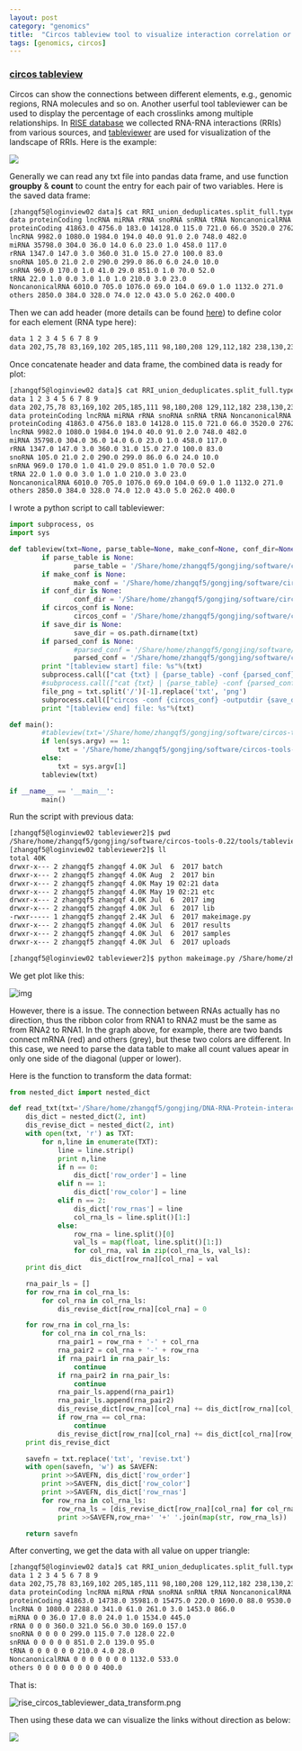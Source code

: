 ```yaml
---
layout: post
category: "genomics"
title:  "Circos tableview tool to visualize interaction correlation or distribution"
tags: [genomics, circos]
---
```


### [circos tableview](http://mkweb.bcgsc.ca/tableviewer/)

Circos can show the connections between different elements, e.g., genomic regions, RNA molecules and so on. Another userful tool tableviewer can be used to display the percentage of each crosslinks among multiple relationships. In [RISE database](http://rise.life.tsinghua.edu.cn/statistics.html) we collected RNA-RNA interactions (RRIs) from various sources, and [tableviewer](http://mkweb.bcgsc.ca/tableviewer/) are used for visualization of the landscape of RRIs. Here is the example:

![](http://rise.life.tsinghua.edu.cn/static/data/RRI_union_deduplicates.split_full.type_dis.human.revise.svg)

Generally we can read any txt file into pandas data frame, and use function **groupby** & **count** to count the entry for each pair of two variables. Here is the saved data frame:

```bash
[zhangqf5@loginview02 data]$ cat RRI_union_deduplicates.split_full.type_dis.human.txt
data proteinCoding lncRNA miRNA rRNA snoRNA snRNA tRNA NoncanonicalRNA others
proteinCoding 41863.0 4756.0 183.0 14128.0 115.0 721.0 66.0 3520.0 2762.0
lncRNA 9982.0 1080.0 1984.0 194.0 40.0 91.0 2.0 748.0 482.0
miRNA 35798.0 304.0 36.0 14.0 6.0 23.0 1.0 458.0 117.0
rRNA 1347.0 147.0 3.0 360.0 31.0 15.0 27.0 100.0 83.0
snoRNA 105.0 21.0 2.0 290.0 299.0 86.0 6.0 24.0 10.0
snRNA 969.0 170.0 1.0 41.0 29.0 851.0 1.0 70.0 52.0
tRNA 22.0 1.0 0.0 3.0 1.0 1.0 210.0 3.0 23.0
NoncanonicalRNA 6010.0 705.0 1076.0 69.0 104.0 69.0 1.0 1132.0 271.0
others 2850.0 384.0 328.0 74.0 12.0 43.0 5.0 262.0 400.0
```

Then we can add header (more details can be found [here](http://mkweb.bcgsc.ca/tableviewer/)) to define color for each element (RNA type here):

```bash
data 1 2 3 4 5 6 7 8 9
data 202,75,78 83,169,102 205,185,111 98,180,208 129,112,182 238,130,238 255,140,0 74,113,178 169,169,169
```

Once concatenate header and data frame, the combined data is ready for plot:

```bash
[zhangqf5@loginview02 data]$ cat RRI_union_deduplicates.split_full.type_dis.human.txt
data 1 2 3 4 5 6 7 8 9
data 202,75,78 83,169,102 205,185,111 98,180,208 129,112,182 238,130,238 255,140,0 74,113,178 169,169,169
data proteinCoding lncRNA miRNA rRNA snoRNA snRNA tRNA NoncanonicalRNA others
proteinCoding 41863.0 4756.0 183.0 14128.0 115.0 721.0 66.0 3520.0 2762.0
lncRNA 9982.0 1080.0 1984.0 194.0 40.0 91.0 2.0 748.0 482.0
miRNA 35798.0 304.0 36.0 14.0 6.0 23.0 1.0 458.0 117.0
rRNA 1347.0 147.0 3.0 360.0 31.0 15.0 27.0 100.0 83.0
snoRNA 105.0 21.0 2.0 290.0 299.0 86.0 6.0 24.0 10.0
snRNA 969.0 170.0 1.0 41.0 29.0 851.0 1.0 70.0 52.0
tRNA 22.0 1.0 0.0 3.0 1.0 1.0 210.0 3.0 23.0
NoncanonicalRNA 6010.0 705.0 1076.0 69.0 104.0 69.0 1.0 1132.0 271.0
others 2850.0 384.0 328.0 74.0 12.0 43.0 5.0 262.0 400.0
```

I wrote a python script to call tableviewer:

```python
import subprocess, os
import sys

def tableview(txt=None, parse_table=None, make_conf=None, conf_dir=None, circos_conf=None, save_dir=None, parsed_conf=None):
        if parse_table is None:
                parse_table = '/Share/home/zhangqf5/gongjing/software/circos-tools-0.22/tools/tableviewer/bin/parse-table'
        if make_conf is None:
                make_conf = '/Share/home/zhangqf5/gongjing/software/circos-tools-0.22/tools/tableviewer/bin/make-conf'
        if conf_dir is None:
                conf_dir = '/Share/home/zhangqf5/gongjing/software/circos-tools-0.22/tools/tableviewer2/data'
        if circos_conf is None:
                circos_conf = '/Share/home/zhangqf5/gongjing/software/circos-tools-0.22/tools/tableviewer2/etc/circos.conf'
        if save_dir is None:
                save_dir = os.path.dirname(txt)
        if parsed_conf is None:
                #parsed_conf = '/Share/home/zhangqf5/gongjing/software/circos-tools-0.22/tools/tableviewer/samples/parse-table-02a.conf'
                parsed_conf = '/Share/home/zhangqf5/gongjing/software/circos-tools-0.22/tools/tableviewer2/etc/parse-table.conf'
        print "[tableview start] file: %s"%(txt)
        subprocess.call(["cat {txt} | {parse_table} -conf {parsed_conf} -segment_order=ascii,size_desc -placement_order=row,col -interpolate_type count -col_order_row -use_col_order_row -col_color_row -use_col_color_row -ribbon_layer_order=size_asc | {make_conf} -dir {conf_dir}".format(txt=txt, parse_table=parse_table, parsed_conf=parsed_conf, make_conf=make_conf, conf_dir=conf_dir)],shell=True)
        #subprocess.call(["cat {txt} | {parse_table} -conf {parsed_conf} | {make_conf} -dir {conf_dir}".format(txt=txt, parse_table=parse_table, parsed_conf=parsed_conf, make_conf=make_conf, conf_dir=conf_dir)],shell=True)
        file_png = txt.split('/')[-1].replace('txt', 'png')
        subprocess.call(["circos -conf {circos_conf} -outputdir {save_dir} -outputfile {file_png} -param random_string=zgvickusamp| grep created".format(circos_conf=circos_conf, save_dir=save_dir, file_png=file_png)],shell=True)
        print "[tableview end] file: %s"%(txt)

def main():
        #tableview(txt='/Share/home/zhangqf5/gongjing/software/circos-tools-0.22/tools/tableviewer/samples/RRI_union_deduplicates.split_full.type_dis.txt')
        if len(sys.argv) == 1:
            txt = '/Share/home/zhangqf5/gongjing/software/circos-tools-0.22/tools/tableviewer2/samples/RRI_union_deduplicates.split_full.type_dis.txt'
        else:
            txt = sys.argv[1]
        tableview(txt)

if __name__ == '__main__':
        main()
```

Run the script with previous data:

```bash
[zhangqf5@loginview02 tableviewer2]$ pwd
/Share/home/zhangqf5/gongjing/software/circos-tools-0.22/tools/tableviewer2
[zhangqf5@loginview02 tableviewer2]$ ll
total 40K
drwxr-x--- 2 zhangqf5 zhangqf 4.0K Jul  6  2017 batch
drwxr-x--- 2 zhangqf5 zhangqf 4.0K Aug  2  2017 bin
drwxr-x--- 2 zhangqf5 zhangqf 4.0K May 19 02:21 data
drwxr-x--- 2 zhangqf5 zhangqf 4.0K May 19 02:21 etc
drwxr-x--- 2 zhangqf5 zhangqf 4.0K Jul  6  2017 img
drwxr-x--- 2 zhangqf5 zhangqf 4.0K Jul  6  2017 lib
-rwxr----- 1 zhangqf5 zhangqf 2.4K Jul  6  2017 makeimage.py
drwxr-x--- 2 zhangqf5 zhangqf 4.0K Jul  6  2017 results
drwxr-x--- 2 zhangqf5 zhangqf 4.0K Jul  6  2017 samples
drwxr-x--- 2 zhangqf5 zhangqf 4.0K Jul  6  2017 uploads

[zhangqf5@loginview02 tableviewer2]$ python makeimage.py /Share/home/zhangqf5/gongjing/DNA-RNA-Protein-interaction-correlation-12-18/data/RRI_union_deduplicates.split_full.type_dis.human.txt
```

We get plot like this:

![img](/assets/RRI_union_deduplicates.split_full.type_dis.human.svg)

However, there is a issue. The connection between RNAs actually has no direction, thus the ribbon color from RNA1 to RNA2 must be the same as from RNA2 to RNA1. In the graph above, for example, there are two bands connect mRNA (red) and others (grey), but these two colors are different. In this case, we need to parse the data table to make all count values apear in only one side of the diagonal (upper or lower).

Here is the function to transform the data format:

```python
from nested_dict import nested_dict

def read_txt(txt='/Share/home/zhangqf5/gongjing/DNA-RNA-Protein-interaction-correlation-12-18/data/type_dis/RRI_union_deduplicates.split_full.type_dis.human.txt'):
	dis_dict = nested_dict(2, int)
	dis_revise_dict = nested_dict(2, int)
	with open(txt, 'r') as TXT:
		for n,line in enumerate(TXT):
			line = line.strip()
			print n,line
			if n == 0:
				dis_dict['row_order'] = line
			elif n == 1:
				dis_dict['row_color'] = line
			elif n == 2:
				dis_dict['row_rnas'] = line
				col_rna_ls = line.split()[1:]
			else:
				row_rna = line.split()[0]
				val_ls = map(float, line.split()[1:])
				for col_rna, val in zip(col_rna_ls, val_ls):
					dis_dict[row_rna][col_rna] = val
	print dis_dict

	rna_pair_ls = []
	for row_rna in col_rna_ls:
		for col_rna in col_rna_ls:
			dis_revise_dict[row_rna][col_rna] = 0

	for row_rna in col_rna_ls:
		for col_rna in col_rna_ls:
			rna_pair1 = row_rna + '-' + col_rna
			rna_pair2 = col_rna + '-' + row_rna
			if rna_pair1 in rna_pair_ls: 
				continue
			if rna_pair2 in rna_pair_ls:
				continue
			rna_pair_ls.append(rna_pair1)
			rna_pair_ls.append(rna_pair2)
			dis_revise_dict[row_rna][col_rna] += dis_dict[row_rna][col_rna]
			if row_rna == col_rna:
				continue
			dis_revise_dict[row_rna][col_rna] += dis_dict[col_rna][row_rna]
	print dis_revise_dict

	savefn = txt.replace('txt', 'revise.txt')
	with open(savefn, 'w') as SAVEFN:
		print >>SAVEFN, dis_dict['row_order']
		print >>SAVEFN, dis_dict['row_color']
		print >>SAVEFN, dis_dict['row_rnas']
		for row_rna in col_rna_ls:
			row_rna_ls = [dis_revise_dict[row_rna][col_rna] for col_rna in col_rna_ls]
			print >>SAVEFN,row_rna+' '+' '.join(map(str, row_rna_ls))

	return savefn
```

After converting, we get the data with all value on upper triangle:

```bash
[zhangqf5@loginview02 data]$ cat RRI_union_deduplicates.split_full.type_dis.human.revise.txt
data 1 2 3 4 5 6 7 8 9
data 202,75,78 83,169,102 205,185,111 98,180,208 129,112,182 238,130,238 255,140,0 74,113,178 169,169,169
data proteinCoding lncRNA miRNA rRNA snoRNA snRNA tRNA NoncanonicalRNA others
proteinCoding 41863.0 14738.0 35981.0 15475.0 220.0 1690.0 88.0 9530.0 5612.0
lncRNA 0 1080.0 2288.0 341.0 61.0 261.0 3.0 1453.0 866.0
miRNA 0 0 36.0 17.0 8.0 24.0 1.0 1534.0 445.0
rRNA 0 0 0 360.0 321.0 56.0 30.0 169.0 157.0
snoRNA 0 0 0 0 299.0 115.0 7.0 128.0 22.0
snRNA 0 0 0 0 0 851.0 2.0 139.0 95.0
tRNA 0 0 0 0 0 0 210.0 4.0 28.0
NoncanonicalRNA 0 0 0 0 0 0 0 1132.0 533.0
others 0 0 0 0 0 0 0 0 400.0
```

That is:

![rise_circos_tableviewer_data_transform.png](/assets/rise_circos_tableviewer_data_transform.png)

Then using these data we can visualize the links without direction as below:

![](http://rise.life.tsinghua.edu.cn/static/data/RRI_union_deduplicates.split_full.type_dis.human.revise.svg)